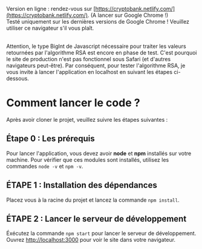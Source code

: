 Version en ligne : rendez-vous sur [https://cryptobank.netlify.com/](https://cryptobank.netlify.com/). (A lancer sur Google Chrome !)<br />
Testé uniquement sur les dernières versions de Google Chrome ! Veuillez utiliser ce navigateur s'il vous plaît. <br /><br />

Attention, le type BigInt de Javascript nécessaire pour traiter les valeurs retournées par l'algorithme RSA est encore en phase de test. C'est pourquoi le site de production n'est pas fonctionnel sous Safari (et d'autres navigateurs peut-être). Par conséquent, pour tester l'algorithme RSA, je vous invite à lancer l'application en localhost en suivant les étapes ci-dessous.

# Comment lancer le code ?

Après avoir cloner le projet, veuillez suivre les étapes suivantes :

## Étape 0 : Les prérequis

Pour lancer l'application, vous devez avoir **node** et **npm** installés sur votre machine. Pour vérifier que ces modules sont installés, utilisez les commandes `node -v` et `npm -v`.

## ÉTAPE 1 : Installation des dépendances

Placez vous à la racine du projet et lancez la commande `npm install`.

## ÉTAPE 2 : Lancer le serveur de développement

Éxécutez la commande `npm start` pour lancer le serveur de développement.
Ouvrez [http://localhost:3000](http://localhost:3000) pour voir le site dans votre navigateur.
